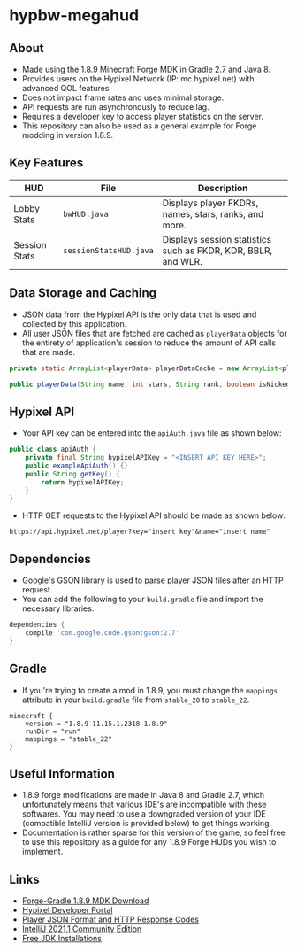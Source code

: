 
# hypbw-megahud 

## About
- Made using the 1.8.9 Minecraft Forge MDK in Gradle 2.7 and Java 8.
- Provides users on the Hypixel Network (IP: mc.hypixel.net) with advanced QOL features.
- Does not impact frame rates and uses minimal storage. 
- API requests are run asynchronously to reduce lag. 
- Requires a developer key to access player statistics on the server.
- This repository can also be used as a general example for Forge modding in version 1.8.9.

## Key Features
| HUD    | File | Description |
| -------- | ------- | ------- |
| Lobby Stats    | `bwHUD.java`    | Displays player FKDRs, names, stars, ranks, and  more. |
| Session Stats | `sessionStatsHUD.java`    |Displays session statistics such as FKDR, KDR, BBLR, and WLR.|


## Data Storage and Caching
- JSON data from the Hypixel API is the only data that is used and collected by this application.
- All user JSON files that are fetched are cached as `playerData` objects for the entirety of application's session to reduce the amount of API calls that are made.

```java
private static ArrayList<playerData> playerDataCache = new ArrayList<playerData>();
```
```java
public playerData(String name, int stars, String rank, boolean isNicked, double FKDR) { ... }
```

## Hypixel API
- Your API key can be entered into the `apiAuth.java` file as shown below:

```java
public class apiAuth {
    private final String hypixelAPIKey = "<INSERT API KEY HERE>";
    public exampleApiAuth() {}
    public String getKey() {
        return hypixelAPIKey;
    }
}
```
- HTTP GET requests to the Hypixel API should be made as shown below:
```
https://api.hypixel.net/player?key="insert key"&name="insert name"
```


## Dependencies
- Google's GSON library is used to parse player JSON files after an HTTP request.
- You can add the following to your `build.gradle` file and import the necessary libraries.
```groovy
dependencies {
    compile 'com.google.code.gson:gson:2.7'
}
```

## Gradle
- If you're trying to create a mod in 1.8.9, you must change the  `mappings` attribute in your `build.gradle` file from `stable_20` to `stable_22`.
```
minecraft {
    version = "1.8.9-11.15.1.2318-1.8.9"
    runDir = "run"
    mappings = "stable_22"
}
```

## Useful Information
- 1.8.9 forge modifications are made in Java 8 and Gradle 2.7, which unfortunately means that various IDE's are incompatible with these softwares. You may need to use a downgraded version of your IDE (compatible IntelliJ version is provided below) to get things working.
- Documentation is rather sparse for this version of the game, so feel free to use this repository as a guide for any 1.8.9 Forge HUDs you wish to implement.


## Links 
- [Forge-Gradle 1.8.9 MDK Download](https://adfoc.us/serve/sitelinks/?id=271228&url=https://maven.minecraftforge.net/net/minecraftforge/forge/1.8.9-11.15.1.2318-1.8.9/forge-1.8.9-11.15.1.2318-1.8.9-mdk.zip)
- [Hypixel Developer Portal](https://developer.hypixel.net/)
- [Player JSON Format and HTTP Response Codes](https://api.hypixel.net/)
- [IntelliJ 2021.1 Community Edition](https://www.jetbrains.com/idea/download/)
- [Free JDK Installations](https://github.com/hmsjy2017/get-jdk)

